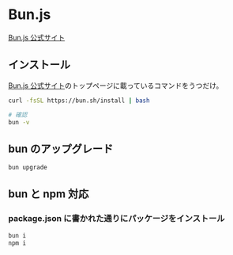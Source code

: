 # Bun.js

[Bun.js 公式サイト](https://bun.sh/)

## インストール

[Bun.js 公式サイト](https://bun.sh/)のトップページに載っているコマンドをうつだけ。

```bash
curl -fsSL https://bun.sh/install | bash

# 確認
bun -v
```


## bun のアップグレード

```bash
bun upgrade
```

## bun と npm 対応

### package.json に書かれた通りにパッケージをインストール

```bash
bun i
npm i
```

